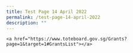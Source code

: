 ```yaml
---
title: Test Page 14 April 2022
permalink: /test-page-14-april-2022
description: ""
---
```

`<a href="https://www.toteboard.gov.sg/Grants?page=1&target=1#GrantsList"></a>`